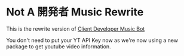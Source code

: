 # Not A 開発者 Music Rewrite
This is the rewrite version of [Client Developer Music Bot](https://github.com/Client-Developer-ID/music-bot-example)

You don't need to put your YT API Key now as we're now using a new package to get youtube video information.
